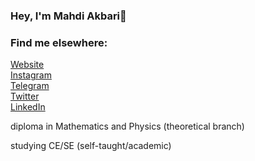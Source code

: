 ### Hey, I'm Mahdi Akbari👋
 
### Find me elsewhere:
[Website](https://blackestwhite.github.io) <br />
[Instagram](https://instagram.com/itsblackestwhite) <br />
[Telegram](https://t.me/blackestwhite) <br />
[Twitter](https://twitter.com/byblackestwhite) <br />
[LinkedIn](https://www.linkedin.com/in/blackestwhite/) <br />

<p> diploma in Mathematics and Physics (theoretical branch) </p>
<p> studying CE/SE (self-taught/academic) </p>
